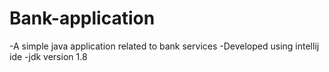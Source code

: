 # Bank-application

-A simple java application related to bank services 
-Developed using intellij ide
-jdk version 1.8
